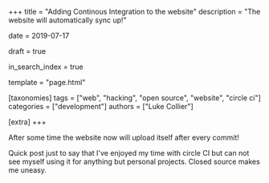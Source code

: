 +++
title = "Adding Continous Integration to the website"
description = "The website will automatically sync up!"

date = 2019-07-17

draft = true 

in_search_index = true

template = "page.html"

[taxonomies]
tags = ["web", "hacking", "open source", "website", "circle ci"]
categories = ["development"]
authors = ["Luke Collier"]

[extra]
+++

After some time the website now will upload itself after every commit!

<!-- more -->

Quick post just to say that I've enjoyed my time with circle CI but can not see myself using it for anything but personal projects.
Closed source makes me uneasy.
